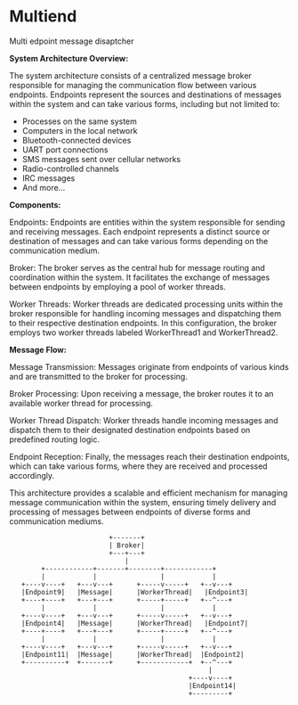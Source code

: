# Multiend
Multi edpoint message disaptcher


**System Architecture Overview:**

The system architecture consists of a centralized message broker responsible for managing the communication flow between various endpoints. Endpoints represent the sources and destinations of messages within the system and can take various forms, including but not limited to:

- Processes on the same system
- Computers in the local network
- Bluetooth-connected devices
- UART port connections
- SMS messages sent over cellular networks
- Radio-controlled channels
- IRC messages
- And more...
  
**Components:**

Endpoints: Endpoints are entities within the system responsible for sending and receiving messages. Each endpoint represents a distinct source or destination of messages and can take various forms depending on the communication medium.

Broker: The broker serves as the central hub for message routing and coordination within the system. It facilitates the exchange of messages between endpoints by employing a pool of worker threads.

Worker Threads: Worker threads are dedicated processing units within the broker responsible for handling incoming messages and dispatching them to their respective destination endpoints. In this configuration, the broker employs two worker threads labeled WorkerThread1 and WorkerThread2.

**Message Flow:**

Message Transmission: Messages originate from endpoints of various kinds and are transmitted to the broker for processing.

Broker Processing: Upon receiving a message, the broker routes it to an available worker thread for processing.

Worker Thread Dispatch: Worker threads handle incoming messages and dispatch them to their designated destination endpoints based on predefined routing logic.

Endpoint Reception: Finally, the messages reach their destination endpoints, which can take various forms, where they are received and processed accordingly.

This architecture provides a scalable and efficient mechanism for managing message communication within the system, ensuring timely delivery and processing of messages between endpoints of diverse forms and communication mediums.





                             +-------+
                             | Broker|
                             +---+---+
                                 |
            +------------+-------+--------+------------+
            |            |                |            |
       +----v----+   +---v---+      +-----v-----+   +--v---+
       |Endpoint9|   |Message|      |WorkerThread|   |Endpoint3|
       +----+----+   +---+---+      +-----+-----+   +--^---+
            |            |                |            |
       +----v----+   +---v---+      +-----v-----+   +--v---+
       |Endpoint4|   |Message|      |WorkerThread|   |Endpoint7|
       +----+----+   +---+---+      +-----+-----+   +--^---+
            |            |                |            |
       +----v----+   +---v---+      +-----v-----+   +--v---+
       |Endpoint11|  |Message|      |WorkerThread|  |Endpoint2|
       +----------+  +-------+      +------------+  +--^---+
                                                      |
                                                 +----v----+
                                                 |Endpoint14|
                                                 +---------+
